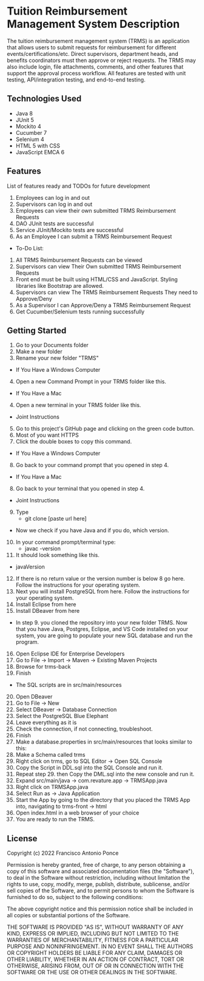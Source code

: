 # Tuition Reimbursement Management System Description
The tuition reimbursement management system (TRMS) is an application that allows users to submit requests for reimbursement for different events/certifications/etc. Direct supervisors, department heads, and benefits coordinators must then approve or reject requests. The TRMS may also include login, file attachments, comments, and other features that support the approval process workflow. All features are tested with unit testing, API/integration testing, and end-to-end testing.

## Technologies Used
- Java 8
- JUnit 5
- Mockito 4
- Cucumber 7
- Selenium 4
- HTML 5 with CSS
- JavaScript EMCA 6

## Features
List of features ready and TODOs for future development
1. Employees can log in and out
2. Supervisors can log in and out
3. Employees can view their own submitted TRMS Reimbursement Requests
4. DAO JUnit tests are successful
5. Service JUnit/Mockito tests are successful
6. As an Employee I can submit a TRMS Reimbursement Request
  - To-Do List:
1. All TRMS Reimbursement Requests can be viewed
2. Supervisors can view Their Own submitted TRMS Reimbursement Requests
3. Front end must be built using HTML/CSS and JavaScript. Styling libraries like Bootstrap are allowed.
4. Supervisors can view The TRMS Reimbursement Requests They need to Approve/Deny
5. As a Supervisor I can Approve/Deny a TRMS Reimbursement Request
6. Get Cucumber/Selenium tests running successfully

## Getting Started
1. Go to your Documents folder
2. Make a new folder
3. Rename your new folder "TRMS"
- If You Have a Windows Computer
4. Open a new Command Prompt in your TRMS folder like this.
- If You Have a Mac
4. Open a new terminal in your TRMS folder like this.
- Joint Instructions
5. Go to this project's GitHub page and clicking on the green code button.
6. Most of you want HTTPS
7. Click the double boxes to copy this command.
- If You Have a Windows Computer
8. Go back to your command prompt that you opened in step 4.
- If You Have a Mac
8. Go back to your terminal that you opened in step 4.
- Joint Instructions
9. Type
    - git clone [paste url here]
- Now we check if you have Java and if you do, which version.
10. In your command prompt/terminal type:
    - javac -version
11. It should look something like this.
- javaVersion
12. If there is no return value or the version number is below 8 go here. Follow the instructions for your operating system.
13. Next you will install PostgreSQL from here. Follow the instructions for your operating system.
14. Install Eclipse from here
15. Install DBeaver from here
 - In step 9. you cloned the repository into your new folder TRMS. Now that you have Java, Postgres, Eclipse, and VS Code            installed on your system, you are going to populate your new SQL database and run the program.
16. Open Eclipse IDE for Enterprise Developers
17. Go to File -> Import -> Maven -> Existing Maven Projects
18. Browse for trms-back
19. Finish
- The SQL scripts are in src/main/resources
20. Open DBeaver
21. Go to File -> New
22. Select DBeaver -> Database Connection
23. Select the PostgreSQL Blue Elephant
24. Leave everything as it is
25. Check the connection, if not connecting, troubleshoot.
26. Finish
27. Make a database.properties in src/main/resources that looks similar to this:
28. Make a Schema called trms
29. Right click on trms, go to SQL Editor -> Open SQL Console
30. Copy the Script in DDL.sql into the SQL Console and run it.
31. Repeat step 29. then Copy the DML.sql into the new console and run it.
32. Expand src/main/java -> com.revature.app -> TRMSApp.java
33. Right click on TRMSApp.java
34. Select Run as -> Java Application
35. Start the App by going to the directory that you placed the TRMS App into, navigating to trms-front -> html
36. Open index.html in a web browser of your choice
37. You are ready to run the TRMS.

## License

Copyright (c) 2022 Francisco Antonio Ponce

Permission is hereby granted, free of charge, to any person obtaining a copy of this software and associated documentation files (the "Software"), to deal in the Software without restriction, including without limitation the rights to use, copy, modify, merge, publish, distribute, sublicense, and/or sell copies of the Software, and to permit persons to whom the Software is furnished to do so, subject to the following conditions:

The above copyright notice and this permission notice shall be included in all copies or substantial portions of the Software.

THE SOFTWARE IS PROVIDED "AS IS", WITHOUT WARRANTY OF ANY KIND, EXPRESS OR IMPLIED, INCLUDING BUT NOT LIMITED TO THE WARRANTIES OF MERCHANTABILITY, FITNESS FOR A PARTICULAR PURPOSE AND NONINFRINGEMENT. IN NO EVENT SHALL THE AUTHORS OR COPYRIGHT HOLDERS BE LIABLE FOR ANY CLAIM, DAMAGES OR OTHER LIABILITY, WHETHER IN AN ACTION OF CONTRACT, TORT OR OTHERWISE, ARISING FROM, OUT OF OR IN CONNECTION WITH THE SOFTWARE OR THE USE OR OTHER DEALINGS IN THE SOFTWARE.

